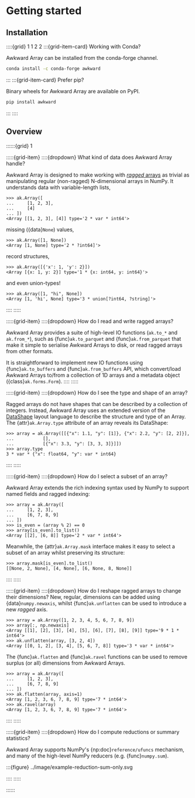 # Getting started

## Installation

::::{grid} 1 1 2 2
:::{grid-item-card} Working with Conda?

Awkward Array can be installed from the conda-forge channel.
```bash
conda install -c conda-forge awkward
```

:::
:::{grid-item-card}  Prefer pip?

Binary wheels for Awkward Array are available on PyPI.
```bash
pip install awkward
```
:::
::::

## Overview
::::::{grid} 1

:::::{grid-item} 
::::{dropdown} What kind of data does Awkward Array handle?

Awkward Array is designed to make working with [_ragged_ arrays](https://en.wikipedia.org/wiki/Jagged_array) as trivial as manipulating regular (non-ragged) N-dimensional arrays in NumPy. It understands data with variable-length lists,
```pycon
>>> ak.Array([
...     [1, 2, 3],
...     [4]
... ])
<Array [[1, 2, 3], [4]] type='2 * var * int64'>
```
missing ({data}`None`) values,
```pycon
>>> ak.Array([1, None])
<Array [1, None] type='2 * ?int64]'>
```
record structures,
```pycon
>>> ak.Array([{'x': 1, 'y': 2}])
<Array [{x: 1, y: 2}] type='1 * {x: int64, y: int64}'>
```
and even union-types!
```pycon
>>> ak.Array([1, "hi", None])
<Array [1, 'hi', None] type='3 * union[?int64, ?string]'>
```
::::
:::::

:::::{grid-item} 
::::{dropdown} How do I read and write ragged arrays?

Awkward Array provides a suite of high-level IO functions (`ak.to_*` and `ak.from_*`), such as {func}`ak.to_parquet` and {func}`ak.from_parquet` that make it simple to serialise Awkward Arrays to disk, or read ragged arrays from other formats. 

It is straightforward to implement new IO functions using {func}`ak.to_buffers` and {func}`ak.from_buffers` API, which convert/load Awkward Arrays to/from a collection of 1D arrays and a metadata object ({class}`ak.forms.Form`).
::::
:::::

:::::{grid-item} 
::::{dropdown} How do I see the type and shape of an array?

Ragged arrays do not have shapes that can be described by a collection of integers. Instead, Awkward Array uses an extended version of the [DataShape](https://datashape.readthedocs.io/en/latest/) layout language to describe the structure and type of an Array. The {attr}`ak.Array.type` attribute of an array reveals its DataShape:
```pycon
>>> array = ak.Array([[{"x": 1.1, "y": [1]}, {"x": 2.2, "y": [2, 2]}],
...           [],
...           [{"x": 3.3, "y": [3, 3, 3]}]])
>>> array.type
3 * var * {"x": float64, "y": var * int64}
```
::::
:::::

:::::{grid-item} 
::::{dropdown} How do I select a subset of an array?

Awkward Array extends the rich indexing syntax used by NumPy to support named fields and ragged indexing:
```pycon
>>> array = ak.Array([
...     [1, 2, 3], 
...     [6, 7, 8, 9]
... ])
>>> is_even = (array % 2) == 0
>>> array[is_even].to_list()
<Array [[2], [6, 8]] type='2 * var * int64'>
``` 

Meanwhile, the {attr}`ak.Array.mask` interface makes it easy to select a subset of an array whilst preserving its structure:
```pycon
>>> array.mask[is_even].to_list()
[[None, 2, None], [4, None], [6, None, 8, None]]
``` 
::::
:::::


:::::{grid-item} 
::::{dropdown} How do I reshape ragged arrays to change their dimensions?
New, regular, dimensions can be added using {data}`numpy.newaxis`, whilst {func}`ak.unflatten` can be used to introduce a new _ragged_ axis.
```pycon
>>> array = ak.Array([1, 2, 3, 4, 5, 6, 7, 8, 9])
>>> array[:, np.newaxis]
<Array [[1], [2], [3], [4], [5], [6], [7], [8], [9]] type='9 * 1 * int64'>
>>> ak.unflatten(array, [3, 2, 4])
<Array [[0, 1, 2], [3, 4], [5, 6, 7, 8]] type='3 * var * int64'>
``` 
The {func}`ak.flatten` and {func}`ak.ravel` functions can be used to remove surplus (or all) dimensions from Awkward Arrays. 
```pycon
>>> array = ak.Array([
...     [1, 2, 3], 
...     [6, 7, 8, 9]
... ])
>>> ak.flatten(array, axis=1)
<Array [1, 2, 3, 6, 7, 8, 9] type='7 * int64'>
>>> ak.ravel(array)
<Array [1, 2, 3, 6, 7, 8, 9] type='7 * int64'>
``` 
::::
:::::


:::::{grid-item} 
::::{dropdown} How do I compute reductions or summary statistics?

Awkward Array supports NumPy's {np:doc}`reference/ufuncs` mechanism, and many of the high-level NumPy reducers (e.g. {func}`numpy.sum`).

:::{figure} ../image/example-reduction-sum-only.svg

::::
:::::

::::::

